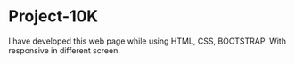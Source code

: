 # Project-10K
I have developed  this web page while using HTML, CSS, BOOTSTRAP. With responsive in different screen.
